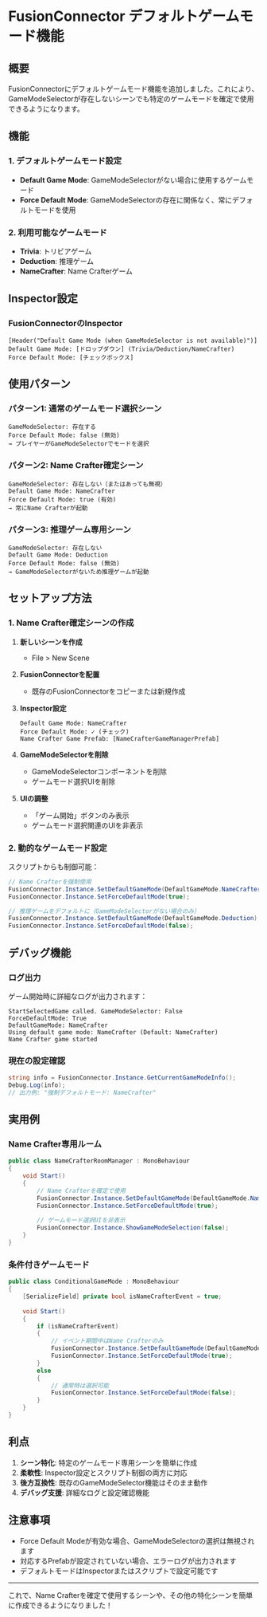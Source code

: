 # FusionConnector デフォルトゲームモード機能

## 概要

FusionConnectorにデフォルトゲームモード機能を追加しました。これにより、GameModeSelectorが存在しないシーンでも特定のゲームモードを確定で使用できるようになります。

## 機能

### 1. デフォルトゲームモード設定
- **Default Game Mode**: GameModeSelectorがない場合に使用するゲームモード
- **Force Default Mode**: GameModeSelectorの存在に関係なく、常にデフォルトモードを使用

### 2. 利用可能なゲームモード
- **Trivia**: トリビアゲーム
- **Deduction**: 推理ゲーム  
- **NameCrafter**: Name Crafterゲーム

## Inspector設定

### FusionConnectorのInspector

```
[Header("Default Game Mode (when GameModeSelector is not available)")]
Default Game Mode: [ドロップダウン] (Trivia/Deduction/NameCrafter)
Force Default Mode: [チェックボックス]
```

## 使用パターン

### パターン1: 通常のゲームモード選択シーン
```
GameModeSelector: 存在する
Force Default Mode: false (無効)
→ プレイヤーがGameModeSelectorでモードを選択
```

### パターン2: Name Crafter確定シーン
```
GameModeSelector: 存在しない（またはあっても無視）
Default Game Mode: NameCrafter
Force Default Mode: true (有効)
→ 常にName Crafterが起動
```

### パターン3: 推理ゲーム専用シーン
```
GameModeSelector: 存在しない
Default Game Mode: Deduction  
Force Default Mode: false (無効)
→ GameModeSelectorがないため推理ゲームが起動
```

## セットアップ方法

### 1. Name Crafter確定シーンの作成

1. **新しいシーンを作成**
   - File > New Scene

2. **FusionConnectorを配置**
   - 既存のFusionConnectorをコピーまたは新規作成

3. **Inspector設定**
   ```
   Default Game Mode: NameCrafter
   Force Default Mode: ✓ (チェック)
   Name Crafter Game Prefab: [NameCrafterGameManagerPrefab]
   ```

4. **GameModeSelectorを削除**
   - GameModeSelectorコンポーネントを削除
   - ゲームモード選択UIを削除

5. **UIの調整**
   - 「ゲーム開始」ボタンのみ表示
   - ゲームモード選択関連のUIを非表示

### 2. 動的なゲームモード設定

スクリプトからも制御可能：

```csharp
// Name Crafterを強制使用
FusionConnector.Instance.SetDefaultGameMode(DefaultGameMode.NameCrafter);
FusionConnector.Instance.SetForceDefaultMode(true);

// 推理ゲームをデフォルトに（GameModeSelectorがない場合のみ）
FusionConnector.Instance.SetDefaultGameMode(DefaultGameMode.Deduction);
FusionConnector.Instance.SetForceDefaultMode(false);
```

## デバッグ機能

### ログ出力
ゲーム開始時に詳細なログが出力されます：

```
StartSelectedGame called. GameModeSelector: False
ForceDefaultMode: True
DefaultGameMode: NameCrafter
Using default game mode: NameCrafter (Default: NameCrafter)
Name Crafter game started
```

### 現在の設定確認
```csharp
string info = FusionConnector.Instance.GetCurrentGameModeInfo();
Debug.Log(info);
// 出力例: "強制デフォルトモード: NameCrafter"
```

## 実用例

### Name Crafter専用ルーム
```csharp
public class NameCrafterRoomManager : MonoBehaviour
{
    void Start()
    {
        // Name Crafterを確定で使用
        FusionConnector.Instance.SetDefaultGameMode(DefaultGameMode.NameCrafter);
        FusionConnector.Instance.SetForceDefaultMode(true);
        
        // ゲームモード選択UIを非表示
        FusionConnector.Instance.ShowGameModeSelection(false);
    }
}
```

### 条件付きゲームモード
```csharp
public class ConditionalGameMode : MonoBehaviour
{
    [SerializeField] private bool isNameCrafterEvent = true;
    
    void Start()
    {
        if (isNameCrafterEvent)
        {
            // イベント期間中はName Crafterのみ
            FusionConnector.Instance.SetDefaultGameMode(DefaultGameMode.NameCrafter);
            FusionConnector.Instance.SetForceDefaultMode(true);
        }
        else
        {
            // 通常時は選択可能
            FusionConnector.Instance.SetForceDefaultMode(false);
        }
    }
}
```

## 利点

1. **シーン特化**: 特定のゲームモード専用シーンを簡単に作成
2. **柔軟性**: Inspector設定とスクリプト制御の両方に対応
3. **後方互換性**: 既存のGameModeSelector機能はそのまま動作
4. **デバッグ支援**: 詳細なログと設定確認機能

## 注意事項

- Force Default Modeが有効な場合、GameModeSelectorの選択は無視されます
- 対応するPrefabが設定されていない場合、エラーログが出力されます
- デフォルトモードはInspectorまたはスクリプトで設定可能です

---

これで、Name Crafterを確定で使用するシーンや、その他の特化シーンを簡単に作成できるようになりました！


